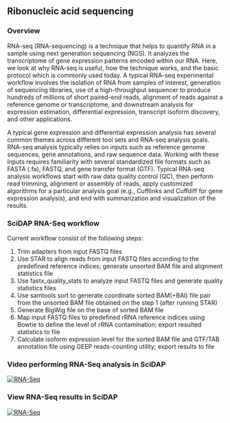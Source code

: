 ## Ribonucleic acid sequencing

### Overview

RNA-seq (RNA-sequencing) is a technique that helps to quantify RNA in a sample using next generation sequencing (NGS). It analyzes the transcriptome of gene expression patterns encoded within our RNA. Here, we look at why RNA-seq is useful, how the technique works, and the basic protocol which is commonly used today.
A typical RNA-seq experimental workflow involves the isolation of RNA from samples of interest, generation of sequencing libraries, use of a high-throughput sequencer to produce hundreds of millions of short paired-end reads, alignment of reads against a reference genome or transcriptome, and downstream analysis for expression estimation, differential expression, transcript isoform discovery, and other applications.

A typical gene expression and differential expression analysis has several common themes across different tool sets and RNA-seq analysis goals. RNA-seq analysis typically relies on inputs such as reference genome sequences, gene annotations, and raw sequence data. Working with these inputs requires familiarity with several standardized file formats such as FASTA (.fa), FASTQ, and gene transfer format (GTF). Typical RNA-seq analysis workflows start with raw data quality control (QC), then perform read trimming, alignment or assembly of reads, apply customized algorithms for a particular analysis goal (e.g., Cufflinks and Cuffdiff for gene expression analysis), and end with summarization and visualization of the results.

### SciDAP RNA-Seq workflow

Current workflow consist of the following steps:
1. Trim adapters from input FASTQ files
2. Use STAR to align reads from input FASTQ files according to the predefined reference indices; generate unsorted BAM file and alignment statistics file
3. Use fastx_quality_stats to analyze input FASTQ files and generate quality statistics files
4. Use samtools sort to generate coordinate sorted BAM(+BAI) file pair from the unsorted BAM file obtained on the step 1 (after running STAR)
5. Generate BigWig file on the base of sorted BAM file
6. Map input FASTQ files to predefined rRNA reference indices using Bowtie to define the level of rRNA contamination; export resulted statistics to file
7. Calculate isoform expression level for the sorted BAM file and GTF/TAB annotation file using GEEP reads-counting utility; export results to file

### Video performing RNA-Seq analysis in SciDAP

[![RNA-Seq](https://img.youtube.com/vi/NI_pr5hxJdU/0.jpg)](https://youtu.be/NI_pr5hxJdU "RNA-Seq analysis in SciDAP")


### View RNA-Seq results in SciDAP

[![RNA-Seq](https://img.youtube.com/vi/hkdq9Cgcu2Q/0.jpg)](https://youtu.be/hkdq9Cgcu2Q "View RNA-Seq results in SciDAP")
